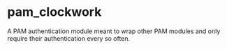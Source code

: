 # pam_clockwork
A PAM authentication module meant to wrap other PAM modules and only require their authentication every so often.
